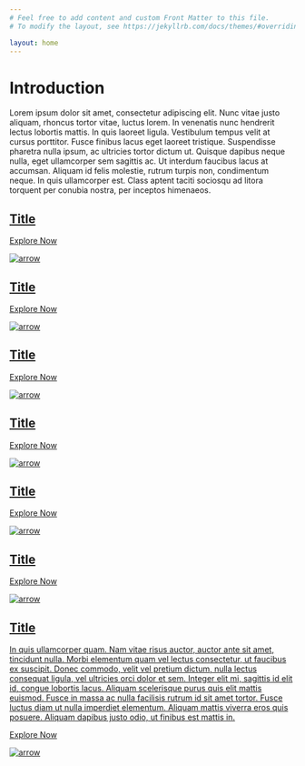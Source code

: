 ```yaml
---
# Feel free to add content and custom Front Matter to this file.
# To modify the layout, see https://jekyllrb.com/docs/themes/#overriding-theme-defaults

layout: home
---
```


<div class="banner-title">
  <div class="left-text">
    <h1>Introduction</h1>
  </div>
  <div class="right-text">
    <p>Lorem ipsum dolor sit amet, consectetur adipiscing elit. Nunc vitae justo aliquam, rhoncus tortor vitae, luctus lorem. In venenatis nunc hendrerit lectus lobortis mattis. In quis laoreet ligula. Vestibulum tempus velit at cursus porttitor. Fusce finibus lacus eget laoreet tristique. Suspendisse pharetra nulla ipsum, ac ultricies tortor dictum ut. Quisque dapibus neque nulla, eget ullamcorper sem sagittis ac. Ut interdum faucibus lacus at accumsan. Aliquam id felis molestie, rutrum turpis non, condimentum neque. In quis ullamcorper est. Class aptent taciti sociosqu ad litora torquent per conubia nostra, per inceptos himenaeos.</p>
  </div>
</div>

<div class="images-section blue-background">
  <div class="image-container">
    <div class="images-list">
      <!-- Sample image link -->
      <a class="landing-image1" href="#">
        <div class="title">
          <h2>Title</h2>
          <div class="line"></div>
        </div>
        <div class="explore">
          <p>Explore Now</p>
          <p><img src="/assets/img/arrow.png" alt="arrow" /></p>
        </div>
      </a>
      <a class="landing-image2" href="#">
        <div class="title">
          <h2>Title</h2>
          <div class="line"></div>
        </div>
        <div class="explore">
          <p>Explore Now</p>
          <p><img src="/assets/img/arrow.png" alt="arrow" /></p>
        </div>
      </a>
      <a class="landing-image3" href="#">
        <div class="title">
          <h2>Title</h2>
          <div class="line"></div>
        </div>
        <div class="explore">
          <p>Explore Now</p>
          <p><img src="/assets/img/arrow.png" alt="arrow" /></p>
        </div>
      </a>
      <a class="landing-image4" href="#">
        <div class="title">
          <h2>Title</h2>
          <div class="line"></div>
        </div>
        <div class="explore">
          <p>Explore Now</p>
          <p><img src="/assets/img/arrow.png" alt="arrow" /></p>
        </div>
      </a>
      <a class="landing-image5" href="#">
        <div class="title">
          <h2>Title</h2>
          <div class="line"></div>
        </div>
        <div class="explore">
          <p>Explore Now</p>
          <p><img src="/assets/img/arrow.png" alt="arrow" /></p>
        </div>
      </a>
      <a class="landing-image6" href="#">
        <div class="title">
          <h2>Title</h2>
          <div class="line"></div>
        </div>
        <div class="explore">
          <p>Explore Now</p>
          <p><img src="/assets/img/arrow.png" alt="arrow" /></p>
        </div>
      </a>
      <!-- Add more image links as needed -->
    </div>
  </div>
</div>

<div class="news-section yellow-background">
  <div class="image-container">
    <div class="images-list">
      <!-- Sample news link -->
      <a href="#" class="news-href">
        <div class="title">
          <h2>Title</h2>
          <div class="line"></div>
        </div>
        <div class="news-content">
          <p>In quis ullamcorper quam. Nam vitae risus auctor, auctor ante sit amet, tincidunt nulla. Morbi elementum quam vel lectus consectetur, ut faucibus ex suscipit. Donec commodo, velit vel pretium dictum, nulla lectus consequat ligula, vel ultricies orci dolor et sem. Integer elit mi, sagittis id elit id, congue lobortis lacus. Aliquam scelerisque purus quis elit mattis euismod. Fusce in massa ac nulla facilisis rutrum id sit amet tortor. Fusce luctus diam ut nulla imperdiet elementum. Aliquam mattis viverra eros quis posuere. Aliquam dapibus justo odio, ut finibus est mattis in.</p>
        </div>
        <div class="explore">
          <p>Explore Now</p>
          <p><img src="/assets/img/arrow.png" alt="arrow" /></p>
        </div>
      </a>
    </div>
  </div>
</div>


